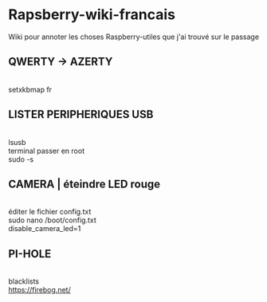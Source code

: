# Rapsberry-wiki-francais
Wiki pour annoter les choses Raspberry-utiles que j'ai trouvé sur le passage

## QWERTY -> AZERTY
<br>setxkbmap fr

## LISTER PERIPHERIQUES USB
<br>lsusb
<br>
terminal passer en root
<br>sudo -s

## CAMERA | éteindre LED rouge
<br>éditer le fichier config.txt
<br>sudo nano /boot/config.txt
<br>disable_camera_led=1

## PI-HOLE
<br>blacklists
<br>https://firebog.net/
